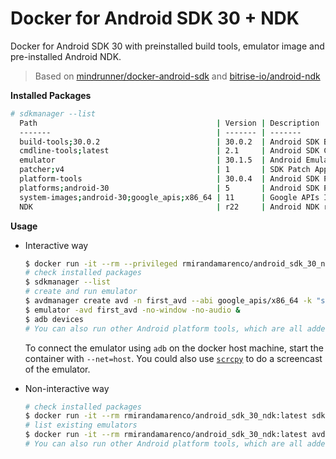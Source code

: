 # Docker for Android SDK 30 + NDK

Docker for Android SDK 30 with preinstalled build tools, emulator image and pre-installed Android NDK.

> Based on [mindrunner/docker-android-sdk](https://github.com/mindrunner/docker-android-sdk)
> and [bitrise-io/android-ndk](https://github.com/bitrise-io/android-ndk)

**Installed Packages**
```bash
# sdkmanager --list
  Path                                        | Version | Description                                | Location
  -------                                     | ------- | -------                                    | -------
  build-tools;30.0.2                          | 30.0.2  | Android SDK Build-Tools 30.0.2             | build-tools/30.0.2/
  cmdline-tools;latest                        | 2.1     | Android SDK Command-line Tools (latest)    | cmdline-tools/latest/
  emulator                                    | 30.1.5  | Android Emulator                           | emulator/
  patcher;v4                                  | 1       | SDK Patch Applier v4                       | patcher/v4/
  platform-tools                              | 30.0.4  | Android SDK Platform-Tools                 | platform-tools/
  platforms;android-30                        | 5       | Android SDK Platform 30                    | platforms/android-30/
  system-images;android-30;google_apis;x86_64 | 11      | Google APIs Intel x86 Atom_64 System Image | system-images/android-30/google_apis/x86_64/
  NDK                                         | r22     | Android NDK r22                            | ndk/
```

**Usage**

- Interactive way
  ```bash
  $ docker run -it --rm --privileged rmirandamarenco/android_sdk_30_ndk:latest bash
  # check installed packages
  $ sdkmanager --list
  # create and run emulator
  $ avdmanager create avd -n first_avd --abi google_apis/x86_64 -k "system-images;android-30;google_apis;x86_64"
  $ emulator -avd first_avd -no-window -no-audio &
  $ adb devices
  # You can also run other Android platform tools, which are all added to the PATH environment variable
  ```

  To connect the emulator using `adb` on the docker host machine, start the container with `--net=host`.
  You could also use [`scrcpy`](https://github.com/Genymobile/scrcpy) to do a screencast of the emulator.

- Non-interactive way
  ```bash
  # check installed packages
  $ docker run -it --rm rmirandamarenco/android_sdk_30_ndk:latest sdkmanager --list
  # list existing emulators
  $ docker run -it --rm rmirandamarenco/android_sdk_30_ndk:latest avdmanager list avd
  # You can also run other Android platform tools, which are all added to the PATH environment variable
  ```